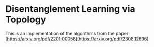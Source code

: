 # Disentanglement Learning via Topology 
This is an implementation of the algorithms from the paper [https://arxiv.org/pdf/2201.00058](https://arxiv.org/pdf/2308.12696)
